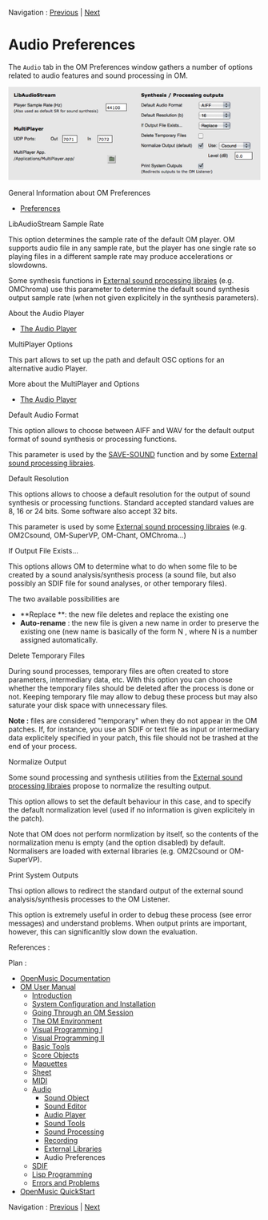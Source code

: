 
Navigation : [Previous](Externals "page précédente\(External
Libraries\)") | [Next](SDIF "Next\(SDIF\)")

# Audio Preferences

The `Audio` tab in the OM Preferences window gathers a number of options
related to audio features and sound processing in OM.

[![](../res/audioprefs_1.png)](../res/audioprefs.png "Cliquez pour agrandir")

General Information about OM Preferences

  * [Preferences](Preferences)

LibAudioStream Sample Rate

This option determines the sample rate of the default OM player. OM supports
audio file in any sample rate, but the player has one single rate so playing
files in a different sample rate may produce accelerations or slowdowns.

Some synthesis functions in [External sound processing
libraies](Externals) (e.g. OMChroma) use this parameter to determine the
default sound synthesis output sample rate (when not given explicitely in the
synthesis parameters).

About the Audio Player

  * [The Audio Player](AudioPlayer)

MultiPlayer Options

This part allows to set up the path and default OSC options for an alternative
audio Player.

More about the MultiPlayer and Options

  * [The Audio Player](AudioPlayer)

Default Audio Format

This option allows to choose between AIFF and WAV for the default output
format of sound synthesis or processing functions.

This parameter is used by the [SAVE-SOUND](SoundProcessing) function and
by some [External sound processing libraies](Externals).

Default Resolution

This options allows to choose a default resolution for the output of sound
synthesis or processing functions. Standard accepted standard values are 8, 16
or 24 bits. Some software also accept 32 bits.

This parameter is used by some [External sound processing
libraies](Externals) (e.g. OM2Csound, OM-SuperVP, OM-Chant, OMChroma...)

If Output File Exists...

This options allows OM to determine what to do when some file to be created by
a sound analysis/synthesis process (a sound file, but also possibly an SDIF
file for sound analyses, or other temporary files).

The two available possibilities are

  * **Replace  **: the new file deletes and replace the existing one
  * **Auto-rename**  : the new file is given a new name in order to preserve the existing one (new name is basically of the form <existingname> N , where  N is a number assigned automatically.

Delete Temporary Files

During sound processes, temporary files are often created to store parameters,
intermediary data, etc. With this option you can choose whether the temporary
files should be deleted after the process is done or not. Keeping temporary
file may allow to debug these process but may also saturate your disk space
with unnecessary files.

**Note  :** files are considered "temporary" when they do not appear in the OM
patches. If, for instance, you use an SDIF or text file as input or
intermediary data explicitely specified in your patch, this file should not be
trashed at the end of your process.

Normalize Output

Some sound processing and synthesis utilities from the [External sound
processing libraies](Externals) propose to normalize the resulting
output.

This option allows to set the default behaviour in this case, and to specify
the default normalization level (used if no information is given explicitely
in the patch).

Note that OM does not perform normlization by itself, so the contents of the
normalization menu is empty (and the option disabled) by default. Normalisers
are loaded with external libraries (e.g. OM2Csound or OM-SuperVP).

Print System Outputs

Thsi option allows to redirect the standard output of the external sound
analysis/synthesis processes to the OM Listener.

This option is  extremely useful in order to debug these process (see error
messages) and understand problems. When output prints are important, however,
this can significanltly slow down the evaluation.

References :

Plan :

  * [OpenMusic Documentation](OM-Documentation)
  * [OM User Manual](OM-User-Manual)
    * [Introduction](00-Sommaire)
    * [System Configuration and Installation](Installation)
    * [Going Through an OM Session](Goingthrough)
    * [The OM Environment](Environment)
    * [Visual Programming I](BasicVisualProgramming)
    * [Visual Programming II](AdvancedVisualProgramming)
    * [Basic Tools](BasicObjects)
    * [Score Objects](ScoreObjects)
    * [Maquettes](Maquettes)
    * [Sheet](Sheet)
    * [MIDI](MIDI)
    * [Audio](Audio)
      * [Sound Object](Sound)
      * [Sound Editor](SoundEditor)
      * [Audio Player](AudioPlayer)
      * [Sound Tools](SoundTools)
      * [Sound Processing](SoundProcessing)
      * [Recording](SoundRecording)
      * [External Libraries](Externals)
      * Audio Preferences
    * [SDIF](SDIF)
    * [Lisp Programming](Lisp)
    * [Errors and Problems](errors)
  * [OpenMusic QuickStart](QuickStart-Chapters)

Navigation : [Previous](Externals "page précédente\(External
Libraries\)") | [Next](SDIF "Next\(SDIF\)")

